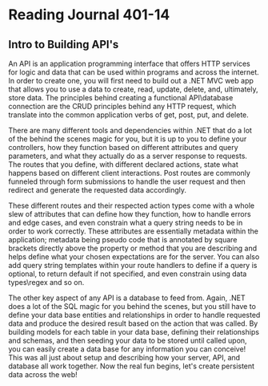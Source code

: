 # Reading Journal 401-14

## Intro to Building API's

An API is an application programming interface that offers HTTP services for logic and data that can be used within programs and across the internet.  In order to create one, you will first need to build out a .NET MVC web app that allows you to use a data to create, read, update, delete, and, ultimately, store data.  The principles behind creating a functional API\database connection are the CRUD principles behind any HTTP request, which translate into the common application verbs of get, post, put, and delete.

There are many different tools and dependencies within .NET that do a lot of the behind the scenes magic for you, but it is up to you to define your controllers, how they function based on different attributes and query parameters, and what they actually do as a server response to requests.  The routes that you define, with different declared actions, state what happens based on different client interactions.  Post routes are commonly funneled through form submissions to handle the user request and then redirect and generate the requested data accordingly.

These different routes and their respected action types come with a whole slew of attributes that can define how they function, how to handle errors and edge cases, and even constrain what a query string needs to be in order to work correctly.  These attributes are essentially metadata within the application; metadata being pseudo code that is annotated by square brackets directly above the property or method that you are describing and helps define what your chosen expectations are for the server.  You can also add query string templates within your route handlers to define if a query is optional, to return default if not specified, and even constrain using data types\regex and so on.

The other key aspect of any API is a database to feed from.  Again, .NET does a lot of the SQL magic for you behind the scenes, but you still have to define your data base entities and relationships in order to handle requested data and produce the desired result based on the action that was called.  By building models for each table in your data base, defining their relationships and schemas, and then seeding your data to be stored until called upon, you can easily create a data base for any information you can conceive!  This was all just about setup and describing how your server, API, and database all work together.  Now the real fun begins, let's create persistent data across the web!